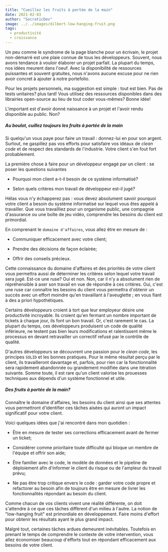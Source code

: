 ```yaml
---
title: "Cueillez les fruits à portée de la main"
date: 2021-02-03
author: "SocraticDev"
image: ../../images/dilbert-low-hanging-fruit.png
tags:
  - productivité
  - croissance
---
```


Un peu comme le syndrome de la page blanche pour un écrivain, le projet non-démarré est une plaie connue de tous les développeurs. Souvent, nous avons tendance à vouloir élaborer un projet parfait. La plupart du temps, nos idées meurent dans l'oeuf. Avec la disponibilité de ressources puissantes et souvent gratuites, nous n'avons aucune excuse pour ne rien avoir concret à ajouter à notre portefolio.

Pour les projets personnels, ma suggestion est simple : tout est bien. Pas de tests unitaires? plus tard! Vous utilisez des ressources disponibles dans des librairies open-source au lieu de tout coder vous-mêmes? Bonne idée! 

L'important est d'avoir donné naissance à un projet et l'avoir rendu disponible au public. Non?

##### Au boulot, cuillez toujours les fruits à portée de la main

Si quelqu'un vous paye pour faire un travail : donnez-lui en pour son argent. Surtout, ne gaspillez pas vos efforts pour satisfaire vos idéaux de _clean code_ et de respect des standards de l'industrie. Votre client s'en fout fort probablement.

La première chose à faire pour un développeur engagé par un client : se poser les questions suivantes

- Pourquoi mon client a-t-il besoin de ce système informatisé?

- Selon quels critères mon travail de développeur est-il jugé?

Hélas vous n'y échapperez pas : vous devez absolument savoir pourquoi votre client a besoin du système informatisé sur lequel vous êtes appelé à travailler. Que vous travailliez pour un organisme public, une compagnie d'assurance ou une boîte de jeu vidéo, comprendre les besoins du client est primordial. 

En comprenant le ``domaine d'affaires``, vous allez être en mesure de : 

- Communiquer efficacement avec votre client;

- Prendre des décisions de façon éclairée;

- Offrir des conseils précieux.

Cette connaissance du domaine d'affaires et des priorités de votre client vous permettra aussi de déterminer les critères selon lequel votre travail sera jugé. Est-ce une ruse? Oui et non.  Non, car il n'y a absolument rien de répréhensible à axer son travail en vue de répondre à ces critères. Oui, c'est une ruse car connaître les besoins du client vous permettra d'obtenir un succès avec un effort moindre qu'en travaillant à l'aveuglette ; en vous fiant à des a priori hypothétiques.

Certains développeurs croient à tort que leur employeur désire une productivité incroyable. Ils croient qu'en fermant un nombre important de tickets à chaque jour, ils font un bon travail. Or, c'est rarement le cas. La plupart du temps, ces développeurs produisent un code de qualité inférieure, ne testent pas bien leurs modifications et ralentissent même le processus en devant retravailler un correctif refusé par le contrôle de qualité.

D'autres développeurs se découvrent une passion pour le _clean code_, les principes ``SOLID`` et les bonnes pratiques. Pour le même résultat perçu par le client, ils travailleront davantage et, parfois, pour rien car la fonctionnalité sera rapidement abandonnée ou grandement modifiée dans une itération suivante. Somme toute, il est rare qu'un client valorise les prouesses techniques aux dépends d'un système fonctionnel et utile.

##### Des fruits à portée de la main?

Connaître le domaine d'affaires, les besoins du client ainsi que ses attentes vous permettront d'identifier ces tâches aisées qui auront un impact significatif pour votre client. 

Voici quelques idées que j'ai rencontré dans mon quotidien : 

- Être en mesure de tester ses corrections efficacement avant de fermer un ticket;

- Considérer comme prioritaire toute difficulté qui bloque un membre de l'équipe et offrir son aide;

- Être familier avec le code, le modèle de données et le pipeline de déploiement afin d'informer le client du risque ou de l'ampleur du travail prévu;

- Ne pas être trop critique envers le code : garder votre code propre et refactorer au besoin afin de toujours être en mesure de livrer les fonctionnalités répondant au besoin du client.

Comme chacun de vos clients vivent une réalité différente, on doit s'attendre à ce que ces tâches diffèrent d'un milieu à l'autre. La notion de "low-hanging fruit" est primordiale en développement. Faire moins d'effort pour obtenir les résultats ayant le plus grand impact.

Malgré tout, certaines tâches ardues demeurent inévitables. Toutefois en prenant le temps de comprendre le contexte de votre intervention, vous allez économiser beaucoup d'efforts tout en répondant efficacement aux besoins de votre client.